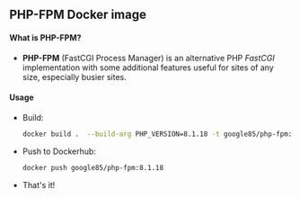 ## PHP-FPM Docker image

#### What is PHP-FPM?
- **PHP-FPM** (FastCGI Process Manager) is an alternative PHP *FastCGI* implementation with some additional features useful for sites of any size, especially busier sites.

#### Usage
- Build:
    ```bash
    docker build .  --build-arg PHP_VERSION=8.1.18 -t google85/php-fpm:8.1.18
    ```

- Push to Dockerhub:
    ```bash
    docker push google85/php-fpm:8.1.18
    ```

- That's it!
